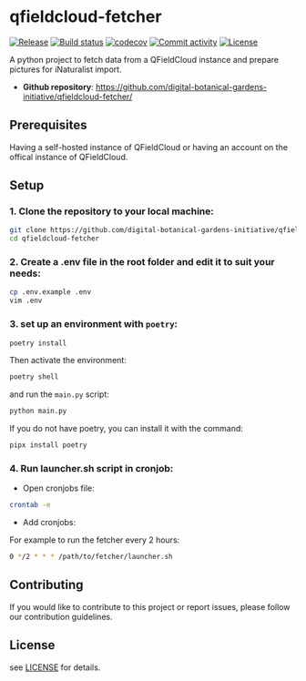 # qfieldcloud-fetcher

[![Release](https://img.shields.io/github/v/release/digital-botanical-gardens-initiative/qfieldcloud-fetcher)](https://img.shields.io/github/v/release/digital-botanical-gardens-initiative/qfieldcloud-fetcher)
[![Build status](https://img.shields.io/github/actions/workflow/status/digital-botanical-gardens-initiative/qfieldcloud-fetcher/main.yml?branch=main)](https://github.com/digital-botanical-gardens-initiative/qfieldcloud-fetcher/actions/workflows/main.yml?query=branch%3Amain)
[![codecov](https://codecov.io/gh/digital-botanical-gardens-initiative/qfieldcloud-fetcher/branch/main/graph/badge.svg)](https://codecov.io/gh/digital-botanical-gardens-initiative/qfieldcloud-fetcher)
[![Commit activity](https://img.shields.io/github/commit-activity/m/digital-botanical-gardens-initiative/qfieldcloud-fetcher)](https://img.shields.io/github/commit-activity/m/digital-botanical-gardens-initiative/qfieldcloud-fetcher)
[![License](https://img.shields.io/github/license/digital-botanical-gardens-initiative/qfieldcloud-fetcher)](https://img.shields.io/github/license/digital-botanical-gardens-initiative/qfieldcloud-fetcher)

A python project to fetch data from a QFieldCloud instance and prepare pictures for iNaturalist import.

- **Github repository**: <https://github.com/digital-botanical-gardens-initiative/qfieldcloud-fetcher/>

## Prerequisites

Having a self-hosted instance of QFieldCloud or having an account on the offical instance of QFieldCloud.

## Setup

### 1. Clone the repository to your local machine:

```bash
git clone https://github.com/digital-botanical-gardens-initiative/qfieldcloud-fetcher.git
cd qfieldcloud-fetcher
```

### 2. Create a .env file in the root folder and edit it to suit your needs:
```bash
cp .env.example .env
vim .env
```

### 3. set up an environment with `poetry`:

  ```bash
  poetry install
  ```

  Then activate the environment:

  ```bash
  poetry shell
  ```

  and run the `main.py` script:

  ```bash
  python main.py
  ```

  If you do not have poetry, you can install it with the command:

  ```bash
  pipx install poetry
  ```

### 4. Run launcher.sh script in cronjob:

- Open cronjobs file:

```sh
crontab -e
```

- Add cronjobs:

For example to run the fetcher every 2 hours: 
```sh
0 */2 * * * /path/to/fetcher/launcher.sh
```

## Contributing

If you would like to contribute to this project or report issues, please follow our contribution guidelines.

## License

see [LICENSE](https://github.com/digital-botanical-gardens-initiative/qfieldcloud-fetcher/blob/main/LICENSE) for details.